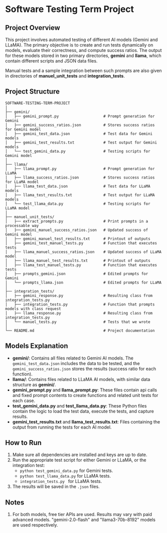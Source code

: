 
# Software Testing Term Project

## Project Overview

This project involves automated testing of different AI models (Gemini and LLaMA). The primary objective is to create and run tests dynamically on models, evaluate their correctness, and compute success ratios. The output for these models stored in two primary directories, **gemini** and **llama**, which contain different scripts and JSON data files. 

Manual tests and a sample integration between such prompts are also given in directories of **manuel_unit_tests** and **integration_tests**.

## Project Structure

```plaintext
SOFTWARE-TESTING-TERM-PROJECT
│
├── gemini/
│   ├── gemini_prompt.py                    # Prompt generation for Gemini
│   ├── gemini_success_ratios.json          # Stores success ratios for Gemini model
│   ├── gemini_test_data.json               # Test data for Gemini models
│   ├── gemini_test_results.txt             # Test output for Gemini models
│   └── test_gemini_data.py                 # Testing scripts for Gemini model
│
├── llama/
│   ├── llama_prompt.py                     # Prompt generation for LLaMA
│   ├── llama_success_ratios.json           # Stores success ratios for LLaMA model
│   ├── llama_test_data.json                # Test data for LLaMA models
│   ├── llama_test_results.txt              # Test output for LLaMA models
│   └── test_llama_data.py                  # Testing scripts for LLaMA model
│
├── manuel_unit_tests/
│   ├── extract_prompts.py                  # Print prompts in a processable way
│   ├── gemini_manuel_success_ratios.json   # Updated success of Gemini model
│   ├── gemini_manuel_test_results.txt      # Printout of outputs
│   ├── gemini_test_manuel_tests.py         # Function that executes tests
│   ├── llama_manuel_success_ratios.json    # Updated success of LLaMA model
│   ├── llama_manuel_test_results.txt       # Printout of outputs
│   ├── llama_test_manuel_tests.py          # Function that executes tests
│   ├── prompts_gemini.json                 # Edited prompts for Gemini
│   └── prompts_llama.json                  # Edited prompts for LLaMA
│
├── integration_tests/
│   ├── gemini_response.py                  # Resulting class from integration_tests.py
│   ├── integration_tests.py                # Function that prompts models with class request
│   ├── llama_response.py                   # Resulting class from integration_tests.py
│   └── manuel_tests.py                     # Tests that we wrote
│
└── README.md                               # Project documentation
```

## Models Explanation

- **gemini/**: Contains all files related to Gemini AI models. The `gemini_test_data.json` includes the data to be tested, and the `gemini_success_ratios.json` stores the results (success ratio for each function).
- **llama/**: Contains files related to LLaMA AI models, with similar data structure as **gemini/**.
- **gemini_prompt.py** and **llama_prompt.py**: These files contain api calls and fixed prompt contents to create functions and related unit tests for each case.
- **test_gemini_data.py** and **test_llama_data.py**: These Python files contain the logic to load the test data, execute the tests, and capture results.
- **gemini_test_results.txt** and **llama_test_results.txt**: Files containing the output from running the tests for each AI model.

## How to Run

1. Make sure all dependencies are installed and keys are up to date.
2. Run the appropriate test script for either Gemini or LLaMA, or the integration test:
    - `python test_gemini_data.py` for Gemini tests.
    - `python test_llama_data.py` for LLaMA tests.
    - `integration_tests.py ` for LLaMA tests.
3. The results will be saved in the `.json` files.


## Notes

1. For both models, free tier APIs are used. Results may vary with paid advanced models. "gemini-2.0-flash" and "llama3-70b-8192" models are used respectively.
